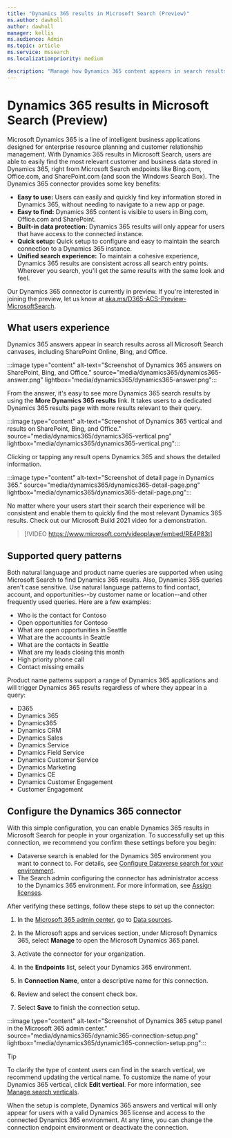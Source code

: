 ```yaml
---
title: "Dynamics 365 results in Microsoft Search (Preview)"
ms.author: dawholl
author: dawholl
manager: kellis
ms.audience: Admin
ms.topic: article
ms.service: mssearch
ms.localizationpriority: medium

description: "Manage how Dynamics 365 content appears in search results"
---
```

# Dynamics 365 results in Microsoft Search (Preview)

Microsoft Dynamics 365 is a line of intelligent business applications designed for enterprise resource planning and customer relationship management. With Dynamics 365 results in Microsoft Search, users are able to easily find the most relevant customer and business data stored in Dynamics 365, right from Microsoft Search endpoints like Bing.com, Office.com, and SharePoint.com (and soon the Windows Search Box). The Dynamics 365 connector provides some key benefits:

*	**Easy to use:** Users can easily and quickly find key information stored in Dynamics 365, without needing to navigate to a new app or page.
* **Easy to find:** Dynamics 365 content is visible to users in Bing.com, Office.com and SharePoint.
* **Built-in data protection:** Dynamics 365 results will only appear for users that have access to the connected instance. 
* **Quick setup:** Quick setup to configure and easy to maintain the search connection to a Dynamics 365 instance.
* **Unified search experience:** To maintain a cohesive experience, Dynamics 365 results are consistent across all search entry points. Wherever you search, you'll get the same results with the same look and feel.


Our Dynamics 365 connector is currently in preview. If you're interested in joining the preview, let us know at [aka.ms/D365-ACS-Preview-MicrosoftSearch](https://aka.ms/D365-ACS-Preview-MicrosoftSearch).

## What users experience

Dynamics 365 answers appear in search results across all Microsoft Search canvases, including SharePoint Online, Bing, and Office.

:::image type="content" alt-text="Screenshot of Dynamics 365 answers on SharePoint, Bing, and Office." source="media/dynamics365/dynamics365-answer.png" lightbox="media/dynamics365/dynamics365-answer.png":::

From the answer, it's easy to see more Dynamics 365 search results by using the **More Dynamics 365 results** link. It takes users to a dedicated Dynamics 365 results page with more results relevant to their query.

:::image type="content" alt-text="Screenshot of Dynamics 365 vertical and results on SharePoint, Bing, and Office." source="media/dynamics365/dynamics365-vertical.png" lightbox="media/dynamics365/dynamics365-vertical.png":::

Clicking or tapping any result opens Dynamics 365 and shows the detailed information.

:::image type="content" alt-text="Screenshot of detail page in Dynamics 365." source="media/dynamics365/dynamics365-detail-page.png" lightbox="media/dynamics365/dynamics365-detail-page.png":::

No matter where your users start their search their experience will be consistent and enable them to quickly find the most relevant Dynamics 365 results. Check out our Microsoft Build 2021 video for a demonstration.

> [!VIDEO https://www.microsoft.com/videoplayer/embed/RE4P83t]

## Supported query patterns

Both natural language and product name queries are supported when using Microsoft Search to find Dynamics 365 results. Also, Dynamics 365 queries aren't case sensitive. Use natural language patterns to find contact, account, and opportunities--by customer name or location--and other frequently used queries. Here are a few examples:

* Who is the contact for Contoso
* Open opportunities for Contoso
* What are open opportunities in Seattle
* What are the accounts in Seattle
* What are the contacts in Seattle
* What are my leads closing this month
* High priority phone call
* Contact missing emails

Product name patterns support a range of Dynamics 365 applications and will trigger Dynamics 365 results regardless of where they appear in a query:

* D365
* Dynamics 365
* Dynamics365
* Dynamics CRM
* Dynamics Sales
* Dynamics Service
* Dynamics Field Service
* Dynamics Customer Service
* Dynamics Marketing
* Dynamics CE
* Dynamics Customer Engagement
* Customer Engagement

## Configure the Dynamics 365 connector

With this simple configuration, you can enable Dynamics 365 results in Microsoft Search for people in your organization. To successfully set up this connection, we recommend you confirm these settings before you begin:

* Dataverse search is enabled for the Dynamics 365 environment you want to connect to. For details, see [Configure Dataverse search for your environment](/power-platform/admin/configure-relevance-search-organization).
* The Search admin configuring the connector has administrator access to the Dynamics 365 environment. For more information, see [Assign licenses](/power-platform/admin/assign-licenses).

After verifying these settings, follow these steps to set up the connector:

1. In the [Microsoft 365 admin center](https://admin.microsoft.com), go to [Data sources](https://admin.microsoft.com/Adminportal/Home#/MicrosoftSearch/connectors).

2. In the Microsoft apps and services section, under Microsoft Dynamics 365, select **Manage** to open the Microsoft Dynamics 365 panel.

3. Activate the connector for your organization.

4. In the **Endpoints** list, select your Dynamics 365 environment.

5. In **Connection Name**, enter a descriptive name for this connection.

6. Review and select the consent check box.

7. Select **Save** to finish the connection setup.

:::image type="content" alt-text="Screenshot of Dynamics 365 setup panel in the Microsoft 365 admin center." source="media/dynamics365/dynamic365-connection-setup.png" lightbox="media/dynamics365/dynamic365-connection-setup.png":::

> [!TIP]
> To clarify the type of content users can find in the search vertical, we recommend updating the vertical name. To customize the name of your Dynamics 365 vertical, click **Edit vertical**. For more information, see [Manage search verticals](/microsoftsearch/manage-verticals).

When the setup is complete, Dynamics 365 answers and vertical will only appear for users with a valid Dynamics 365 license and access to the connected Dynamics 365 environment. At any time, you can change the connection endpoint environment or deactivate the connection.

